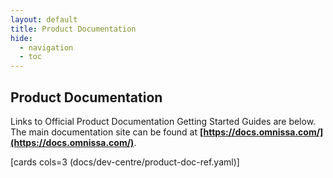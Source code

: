 ```yaml
---
layout: default
title: Product Documentation
hide:
  - navigation
  - toc
---
```


## Product Documentation

Links to Official Product Documentation Getting Started Guides are below. The main documentation site can be found at **[https://docs.omnissa.com/](https://docs.omnissa.com/)**.

[cards cols=3 (docs/dev-centre/product-doc-ref.yaml)]

